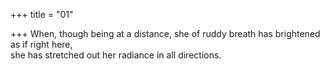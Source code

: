 +++
title = "01"

+++
When, though being at a distance, she of ruddy breath has brightened as  if right here,  
she has stretched out her radiance in all directions. 